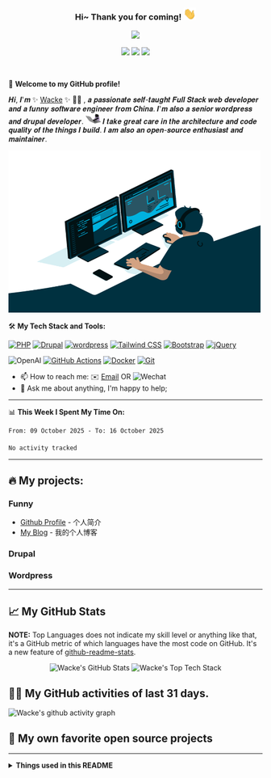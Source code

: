 <!--
**wackelbh/wackelbh** is a ✨ _special_ ✨ repository because its `README.md` (this file) appears on your GitHub profile.

Here are some ideas to get you started:

- 🔭 I’m currently working on ...
- 🌱 I’m currently learning ...
- 👯 I’m looking to collaborate on ...
- 🤔 I’m looking for help with ...
- 💬 Ask me about ...
- 📫 How to reach me: ...
- 😄 Pronouns: ...
- ⚡ Fun fact: ...
-->

<h3 align="center">
    Hi~ Thank you for coming!
    <img src="./imgs/hands.webp" width="25px">
</h3>

<!-- Typing SVG - https://github.com/DenverCoder1/readme-typing-svg -->
<!-- Typing SVG Fast Demo - https://readme-typing-svg.herokuapp.com/demo/ -->
<p align="center">
  <a href="https://github.com/DenverCoder1/readme-typing-svg">
    <img src="https://readme-typing-svg.demolab.com/?lines=Full%20Stack%20Drupal%20and%20WordPress%20Developer;Experienced%20UI%2FUX%20Designer;10%2B%20years%20of%20coding%20experience;Always%20learning%20new%20things;Self-taught+Code+Designer;&font=Fira%20Code&center=true&width=540&height=45&color=f75c7e&vCenter=true&pause=1000&size=22" /></a>
</p>

<p align="center">
    <img src="https://img.shields.io/badge/Gender-%F0%9F%A4%B5 Gentleman-critical">
    <img src="https://img.shields.io/static/v1?label=Wechat&message=huluzzzzzzz&color=7BB32E&logo=wechat">
    <a href="https://wacke.me" target="_blank"><img src="https://img.shields.io/badge/Blog-wacke.me-orange"></a>
</p>

<br/>

🎉 **Welcome to my GitHub profile!**

<!-- Weird English generator - https://www.dute.org/weird-fonts -->
<!-- Hi, I'm Wacke , a passionate self-taught Full Stack web developer and a funny software engineer from China. I'm also a senior wordpress and drupal developer.-->
<!-- I take great care in the architecture and code quality of the things I build.  -->
<!-- I am also an open-source enthusiast and maintainer.  -->

𝑯𝒊, 𝑰'𝒎 ✨ [Wacke](https://wacke.me) ✨ 🥷🏻 , 𝒂 𝒑𝒂𝒔𝒔𝒊𝒐𝒏𝒂𝒕𝒆 𝒔𝒆𝒍𝒇-𝒕𝒂𝒖𝒈𝒉𝒕 𝑭𝒖𝒍𝒍 𝑺𝒕𝒂𝒄𝒌 𝒘𝒆𝒃 𝒅𝒆𝒗𝒆𝒍𝒐𝒑𝒆𝒓 𝒂𝒏𝒅 𝒂 𝒇𝒖𝒏𝒏𝒚 𝒔𝒐𝒇𝒕𝒘𝒂𝒓𝒆 𝒆𝒏𝒈𝒊𝒏𝒆𝒆𝒓 𝒇𝒓𝒐𝒎 𝑪𝒉𝒊𝒏𝒂. 𝑰'𝒎 𝒂𝒍𝒔𝒐 𝒂 𝒔𝒆𝒏𝒊𝒐𝒓 𝒘𝒐𝒓𝒅𝒑𝒓𝒆𝒔𝒔 𝒂𝒏𝒅 𝒅𝒓𝒖𝒑𝒂𝒍 𝒅𝒆𝒗𝒆𝒍𝒐𝒑𝒆𝒓. <img src="./imgs/bear.gif" width="30"> 𝑰 𝒕𝒂𝒌𝒆 𝒈𝒓𝒆𝒂𝒕 𝒄𝒂𝒓𝒆 𝒊𝒏 𝒕𝒉𝒆 𝒂𝒓𝒄𝒉𝒊𝒕𝒆𝒄𝒕𝒖𝒓𝒆 𝒂𝒏𝒅 𝒄𝒐𝒅𝒆 𝒒𝒖𝒂𝒍𝒊𝒕𝒚 𝒐𝒇 𝒕𝒉𝒆 𝒕𝒉𝒊𝒏𝒈𝒔 𝑰 𝒃𝒖𝒊𝒍𝒅. 𝑰 𝒂𝒎 𝒂𝒍𝒔𝒐 𝒂𝒏 𝒐𝒑𝒆𝒏-𝒔𝒐𝒖𝒓𝒄𝒆 𝒆𝒏𝒕𝒉𝒖𝒔𝒊𝒂𝒔𝒕 𝒂𝒏𝒅 𝒎𝒂𝒊𝒏𝒕𝒂𝒊𝒏𝒆𝒓. 

<!-- code.gif -->
<img alt="GIF" src="https://github.com/wackelbh/wackelbh/blob/main/imgs/code.gif?raw=true" width="500" height="320" />

🛠️ **My Tech Stack and Tools:**

<p>
    <a href="https://github.com/search?q=user%3Awackelbh+is%3Arepo+language%3Aphp"><img alt="PHP" src="https://img.shields.io/badge/PHP-%23777BB4.svg?logo=php&logoColor=white"></a>
    <a href="#"><img alt="Drupal" src="https://img.shields.io/badge/Drupal-%2345b8d8.svg?logo=drupal&logoColor=white"></a>
    <a href="#"><img alt="wordpress" src="https://img.shields.io/badge/WordPress%20-%233776AB.svg?logo=wordpress&logoColor=white"></a>
    <a href="#"><img alt="Tailwind CSS" src="https://img.shields.io/badge/TailwindCSS-06B6D4?logo=tailwindcss&logoColor=white" /></a>
    <a href="#"><img alt="Bootstrap" src="https://img.shields.io/badge/Bootstrap%20-%23554674.svg?logo=bootstrap"></a>
    <a href="#"><img alt="jQuery" src="https://img.shields.io/badge/jQuery%20-%23F05033.svg?logo=jquery"></a>
    <!-- <a href="#"><img alt="ReactJS" src="https://img.shields.io/badge/ReactJS%20-%23F7DF1E.svg?logo=react&logoColor=black"></a>
    <a href="#"><img alt="NextJS" src="https://img.shields.io/badge/Next.js%20-%232b3847.svg?logo=next.js&logoColor=white"></a>
    <a href="#"><img alt="NodeJS" src="https://img.shields.io/badge/Node.js%20-%2343853D.svg?logo=node.js&logoColor=white"></a>
    <a href="#"><img alt="HonoJS" src="https://img.shields.io/badge/HonoJS%20-%23F7DF1E.svg?logo=hono&logoColor=black"></a>
    <a href="#"><img alt="NestJS" src="https://img.shields.io/badge/NestJS%20-%23F05033.svg?logo=nestJS&logoColor=black"></a> -->
</p>

<p>
    <img alt="OpenAI" src="https://img.shields.io/badge/OpenAI%20-black?logo=openai&style=flat-square">
    <a href="#"><img alt="GitHub Actions" src="https://img.shields.io/badge/GitHub%20Actions%20-%232671E5.svg?logo=github%20actions&logoColor=white"></a>
    <a href="#"><img alt="Docker" src="https://img.shields.io/badge/Docker-2496ED?logo=docker&logoColor=white" /></a>
    <a href="#"><img alt="Git" src="https://img.shields.io/badge/Git%20-%23F05033.svg?logo=git&logoColor=white" /></a>
    <!-- <a href="#"><img alt="Nginx" src="https://img.shields.io/badge/-Nginx-009639?logo=nginx&logoColor=white" /></a>
    <a href="#"><img alt="OpenResty" src="https://img.shields.io/badge/OpenResty-00B66C?logo=openresty&logoColor=white" /></a> -->
</p>


- 📫 How to reach me: ✉️ [Email](mailto:wackelbh@qq.com) OR ![Wechat](https://img.shields.io/badge/huluzzzzzzz-5fcd72.svg?logo=wechat&logoColor=white)
- 💬 Ask me about anything, I'm happy to help;

---

<!-- waka readme - https://github.com/athul/waka-readme -->
📊 **This Week I Spent My Time On:**
<!--START_SECTION:waka-->

```txt
From: 09 October 2025 - To: 16 October 2025

No activity tracked
```

<!--END_SECTION:waka-->

---


## 🔥 My projects:

### Funny

- [Github Profile](https://github.com/wackelbh/wackelbh) - 个人简介
- [My Blog](https://wacke.me) - 我的个人博客


### Drupal

### Wordpress

<!-- - [wise-locksmith](https://github.com/wackelbh/wise-locksmith) - 不局限于框架的互斥锁库，用于在高并发场景下提供 PHP 代码的互斥执行。 -->

<!-- <details>
<summary>其他 </summary> -->

<!-- - [ubiquitous-nodejs](https://github.com/wackelbh/ubiquitous-nodejs) - 学习 node.js 时，封装的一个简易 web 脚手架 -->

<!-- </details> -->


---


## 📈 My GitHub Stats

**NOTE:** Top Languages does not indicate my skill level or anything like that, it's a GitHub metric of which languages have the most code on GitHub. It's a new feature of [github-readme-stats](https://github.com/anuraghazra/github-readme-stats).

<p align="center">
    <img src="https://github-readme-stats.vercel.app/api/?username=wackelbh&theme=shades-of-purple&show_icons=true&count_private=true" alt="Wacke's GitHub Stats">
    <!-- Top Tech Stack - https://github.com/anuraghazra/github-readme-stats -->
    <img src="https://github-readme-stats.vercel.app/api/top-langs/?username=wackelbh&layout=compact&theme=tokyonight&hide=wordpress,drupal,react,nextjs" alt="Wacke's Top Tech Stack">
</p>


## 👨‍💻 My GitHub activities of last 31 days.

<!-- https://github.com/ashutosh00710/github-readme-activity-graph -->
![Wacke's github activity graph](https://github-readme-activity-graph.vercel.app/graph?username=wackelbh&theme=react-dark&area=true&custom_title=Wacke's%20Contribution%20Graph)

## 📘 My own favorite open source projects

<!-- GitHub Extra Pins - https://github.com/anuraghazra/github-readme-stats -->
<!-- <a href="https://github.com/wackelbh/wise-locksmith.git">
  <img align="center" src="https://github-readme-stats.vercel.app/api/pin/?username=wackelbh&repo=wise-locksmith&show_owner=true&theme=nightowl" />
</a> -->

---

<details>
  <summary><b>Things used in this README</b></summary>
  <br>
  <ol>
    <li>
        <a href="https://github.com/DenverCoder1/readme-typing-svg">Typing SVG</a>
    </li>
    <li>
        <a href="https://www.dute.org/weird-fonts">怪异英文生成器</a>
    </li>
    <li>
      <a href="https://github.com/Nathan13888/VisitorBadgeReloaded">Visitor Badge Reloaded</a>
    </li>
    <li>
      <a href="https://github.com/lowlighter/metrics">Lowlighter's Metrics</a>
    </li>
    <li>
      <a href="https://github.com/athul/waka-readme">waka-readme</a>
    </li>
    <li>
      <a href="https://github.com/anuraghazra/github-readme-stats">github-readme-stats</a>
    </li>
    <li>
        <a href="https://github.com/ashutosh00710/github-readme-activity-graph">github-readme-activity-graph</a>
    </li>
    <li>
        <a href="https://shields.io">Shields.io</a>
    </li>
    <li>
        <a href="https://hits.dwyl.com/">HITS</a>
    </li>
  </ol>
</details>
